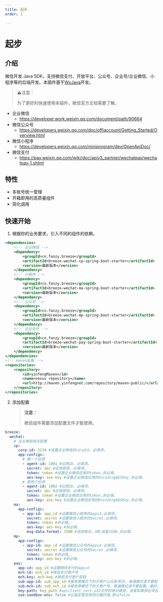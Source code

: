 ```yaml
---
title: 起步
order: 1

---
```


# 起步

## 介绍

微信开发 Java SDK，支持微信支付、开放平台、公众号、企业号/企业微信、小程序等的后端开发。本插件基于[WxJava](https://gitee.com/binary/weixin-java-tools)开发。

> ⚠️注意：
> 
> 为了更好的快速使用本插件，微信官方文档需要了解。

* 企业微信
  * https://developer.work.weixin.qq.com/document/path/90664
* 微信公众号
  * https://developers.weixin.qq.com/doc/offiaccount/Getting_Started/Overview.html
* 微信小程序
  * https://developers.weixin.qq.com/miniprogram/dev/OpenApiDoc/
* 微信支付
  * https://pay.weixin.qq.com/wiki/doc/apiv3_partner/wechatpay/wechatpay-1.shtml

## 特性

* 多账号统一管理
* 开箱即用的高质量组件
* 简化调用

## 快速开始

1. 根据你的业务要求，引入不同的组件的依赖。

```xml
<dependencies>
    <!-- 企业微信 -->
    <dependency>
        <groupId>cn.fanzy.breeze</groupId>
        <artifactId>breeze-wechat-cp-spring-boot-starter</artifactId>
        <version>最新版本</version>
    </dependency>
    <!-- 小程序 -->
    <dependency>
        <groupId>cn.fanzy.breeze</groupId>
        <artifactId>breeze-wechat-ma-spring-boot-starter</artifactId>
        <version>最新版本</version>
    </dependency>
    <!-- 公众号 -->
    <dependency>
        <groupId>cn.fanzy.breeze</groupId>
        <artifactId>breeze-wechat-mp-spring-boot-starter</artifactId>
        <version>最新版本</version>
    </dependency>
    <!-- 企业支付 -->
    <dependency>
        <groupId>cn.fanzy.breeze</groupId>
        <artifactId>breeze-wechat-pay-spring-boot-starter</artifactId>
        <version>最新版本</version>
    </dependency>
</dependencies>
<!-- maven私服 -->
<repositories>
    <repository>
        <id>yinfengMaven</id>
        <name>nexus repository</name>
        <url>http://maven.yinfengnet.com/repository/maven-public/</url>
    </repository>
</repositories>
```

2. 添加配置
   
   > **注意：**
   > 
   > 微信组件需要添加配置文件才能使用。

```yaml
breeze:
  wechat:
    # 企业微信相关配置
    cp:
      corp-id: 1234 #设置企业微信的corpId，必填项。
      app-configs:
        # 第一个应用
        - agent-id: 1001 #应用ID，必填项。
          secret: abc #应用密钥，必填项。
          token: token #设置企业微信应用的token,非必填。
          aes-key: ase-key #设置企业微信应用的EncodingAESKey,非必填。
        # 第而个应用
        - agent-id: 1002 #应用ID，必填项。
          secret: abc #应用密钥，必填项。
          token: token #设置企业微信应用的token,非必填。
          aes-key: ase-key #设置企业微信应用的EncodingAESKey,非必填。
    ma:
      app-configs: 
        - app-id: app_id #设置微信小程序的appid.必填项。
          secret: secret #设置微信小程序的Secret.必填项。
          token: token #非必填。
          aes-key: aes-key #非必填。
          msg-data-format: JSON #消息格式，XML或者JSON.非必填。
    mp:
      app-configs: 
        - app-id: app_id #设置微信公众号的appid.必填项。
          secret: secret #设置微信公众号的Secret.必填项。
          token: token #非必填。
          aes-key: aes-key #非必填。
    pay:
      app-id: app_id #设置微信支付的appid
      mch-id: mch_id #微信支付商户号
      mch-key: mch-key #微信支付商户密钥
      sub-app-id: sub_app_id #服务商模式下的子商户公众账号ID，普通模式请不要配置，请在配置文件中将对应项删除
      sub-mch-id: sub_mch_id #服务商模式下的子商户号，普通模式请不要配置，最好是请在配置文件中将对应项删除
      key-path: key_path #apiclient_cert.p12文件的绝对路径，或者如果放在项目中，请以classpath:开头指定
      use-sandbox-env: false #以指定是否使用沙箱环境,默认false
```
